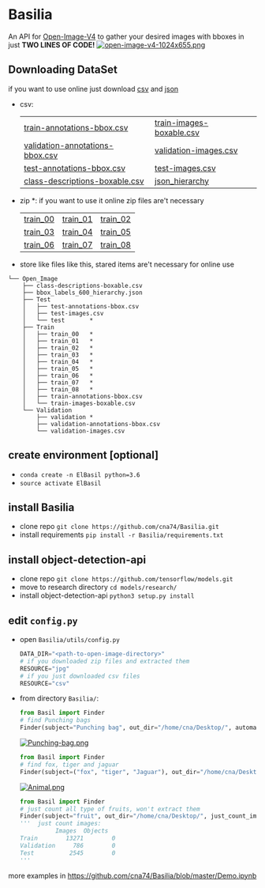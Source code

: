 # Basilia
An API for [Open-Image-V4](https://www.figure-eight.com/dataset/open-images-annotated-with-bounding-boxes/) to gather your desired images with bboxes in just **TWO LINES OF CODE!**
[![open-image-v4-1024x655.png](https://i.postimg.cc/mrh0X00q/open-image-v4-1024x655.png)](https://postimg.cc/8FQKsnkB)
## Downloading DataSet

if you want to use online just download [csv](https://github.com/cna74/Basilia/blob/master/#csv) and [json](https://github.com/cna74/Basilia/blob/master/#)
- csv:

    |               |       |
    | ------------- | ----- |
    |[train-annotations-bbox.csv](https://datasets.figure-eight.com/figure_eight_datasets/open-images/train-annotations-bbox.csv)|[train-images-boxable.csv](https://datasets.figure-eight.com/figure_eight_datasets/open-images/train-images-boxable.csv)|    
    |[validation-annotations-bbox.csv](https://datasets.figure-eight.com/figure_eight_datasets/open-images/validation-annotations-bbox.csv)|[validation-images.csv](https://datasets.figure-eight.com/figure_eight_datasets/open-images/validation-images.csv)|    
    |[test-annotations-bbox.csv](https://datasets.figure-eight.com/figure_eight_datasets/open-images/test-annotations-bbox.csv)|[test-images.csv](https://datasets.figure-eight.com/figure_eight_datasets/open-images/test-images.csv)|
    |[class-descriptions-boxable.csv](https://storage.googleapis.com/openimages/2018_04/class-descriptions-boxable.csv)|[json_hierarchy](https://storage.googleapis.com/openimages/2018_04/bbox_labels_600_hierarchy.json)|

- zip *: if you want to use it online zip files are't necessary

    |               |               |       |
    | ------------- | ------------- | ----- |
    |[train_00](https://datasets.figure-eight.com/figure_eight_datasets/open-images/train_00.zip)| [train_01](https://datasets.figure-eight.com/figure_eight_datasets/open-images/train_01.zip) |[train_02](https://datasets.figure-eight.com/figure_eight_datasets/open-images/train_02.zip)|
    |[train_03](https://datasets.figure-eight.com/figure_eight_datasets/open-images/train_03.zip)| [train_04](https://datasets.figure-eight.com/figure_eight_datasets/open-images/train_04.zip)|[train_05](https://datasets.figure-eight.com/figure_eight_datasets/open-images/train_05.zip)|
    |[train_06](https://datasets.figure-eight.com/figure_eight_datasets/open-images/train_06.zip)| [train_07](https://datasets.figure-eight.com/figure_eight_datasets/open-images/train_06.zip)| [train_08](https://datasets.figure-eight.com/figure_eight_datasets/open-images/train_05.zip)|

- store like files like this, stared items are't necessary for online use 

```
└── Open_Image
    ├── class-descriptions-boxable.csv
    ├── bbox_labels_600_hierarchy.json
    ├── Test
    │   ├── test-annotations-bbox.csv
    │   ├── test-images.csv
    │   └── test       *
    ├── Train
    │   ├── train_00   *
    │   ├── train_01   *
    │   ├── train_02   *
    │   ├── train_03   *
    │   ├── train_04   *
    │   ├── train_05   *
    │   ├── train_06   *
    │   ├── train_07   *
    │   ├── train_08   *
    │   ├── train-annotations-bbox.csv
    │   └── train-images-boxable.csv
    └── Validation
        ├── validation *
        ├── validation-annotations-bbox.csv
        └── validation-images.csv
```

## create environment [optional]
- `conda create -n ElBasil python=3.6`
- `source activate ElBasil`

## install Basilia
- clone repo `git clone https://github.com/cna74/Basilia.git`
- install requirements `pip install -r Basilia/requirements.txt`

## install object-detection-api
- clone repo `git clone https://github.com/tensorflow/models.git`
- move to research directory `cd models/research/`
- install object-detection-api `python3 setup.py install`

## edit `config.py`
- open `Basilia/utils/config.py`
  ```python
  DATA_DIR="<path-to-open-image-directory>"
  # if you downloaded zip files and extracted them
  RESOURCE="jpg"
  # if you just downloaded csv files
  RESOURCE="csv"
  ```
- from directory `Basilia/`:

  ```python
  from Basil import Finder
  # find Punching bags
  Finder(subject="Punching bag", out_dir="/home/cna/Desktop/", automate=True)
  ```
  [![Punching-bag.png](https://i.postimg.cc/hPgq0ZM8/output-1-9.png)](https://postimg.cc/jC89xXpC)
  ```python
  from Basil import Finder
  # find fox, tiger and jaguar
  Finder(subject=("fox", "tiger", "Jaguar"), out_dir="/home/cna/Desktop/", automate=True)
  ```
  [![Animal.png](https://i.postimg.cc/br0fh1Y2/output-7-13.png)](https://postimg.cc/m1r53zHb)
  ```python
  from Basil import Finder
  # just count all type of fruits, won't extract them
  Finder(subject="fruit", out_dir="/home/cna/Desktop/", just_count_images=True, automate=True)
  '''  just count images:
            Images  Objects
  Train        13271        0
  Validation     786        0
  Test          2545        0
  '''
  ```
more examples in https://github.com/cna74/Basilia/blob/master/Demo.ipynb

